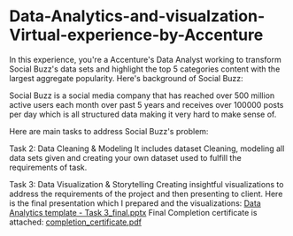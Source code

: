 # Data-Analytics-and-visualzation-Virtual-experience-by-Accenture
In this experience, you're a Accenture's Data Analyst working to transform Social Buzz's data sets and highlight the top 5 categories content with the largest aggregate popularity. Here's background of Social Buzz:

Social Buzz is a social media company that has reached over 500 million active users each month over past 5 years and receives over 100000 posts per day which is all structured data making it very hard to make sense of.

Here are main tasks to address Social Buzz's problem:

Task 2: Data Cleaning & Modeling
It includes dataset Cleaning, modeling all data sets given and creating your own dataset used to fulfill the requirements of task.

Task 3: Data Visualization & Storytelling
Creating insightful visualizations to address the requirements of the project and then presenting to client.
Here is the final presentation which I prepared and the visualizations:
[Data Analytics template - Task 3_final.pptx](https://github.com/ManasiJoshi123/Data-Analytics-and-visualzation-Virtual-experience-by-Accenture/files/11193973/Data.Analytics.template.-.Task.3_final.pptx)
Final Completion certificate is attached:
[completion_certificate.pdf](https://github.com/ManasiJoshi123/Data-Analytics-and-visualzation-Virtual-experience-by-Accenture/files/11193978/completion_certificate.pdf)
